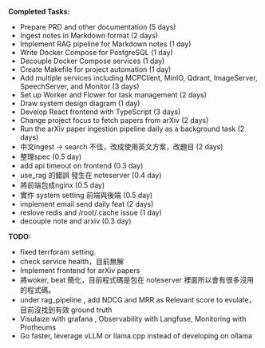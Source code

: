 **Completed Tasks:**

* Prepare PRD and other documentation (5 days)
* Ingest notes in Markdown format (2 days)
* Implement RAG pipeline for Markdown notes (1 day)
* Write Docker Compose for PostgreSQL (1 day)
* Decouple Docker Compose services (1 day)
* Create Makefile for project automation (1 day)
* Add multiple services including MCPClient, MinIO, Qdrant, ImageServer, SpeechServer, and Monitor (3 days)
* Set up Worker and Flower for task management (2 days)
* Draw system design diagram (1 day)
* Develop React frontend with TypeScript (3 days)
* Change project focus to fetch papers from arXiv (2 days)
* Run the arXiv paper ingestion pipeline daily as a background task (2 days)
* 中文ingest -> search 不佳，改成使用英文方案，改題目 (2 days)
* 整理spec (0.5 day)
* add api timeout on frontend (0.3 day)
* use_rag 的錯誤 發生在 noteserver (0.4 day)
* 將前端包成nginx (0.5 day)
* 實作 system setting 前端與後端 (0.5 day)
* implement email send daily feat (2 days)
* reslove redis and /root/.cache issue (1 day)
* decouple note and arxiv (0.3 day)



**TODO:**
* fixed terrforam setting.
* check service health，目前無解
* Implement frontend for arXiv papers
* 將woker, beat 簡化，目前程式碼是包在 noteserver 裡面所以會有很多沒用的程式碼。
* under rag_pipeline , add NDCG and MRR as Relevant score to evulate，目前沒找到有效 ground truth
* Visulaize with grafana , Observability with Langfuse, Monitoring with Protheums
* Go faster, leverage vLLM or llama.cpp instead of developing on ollama
